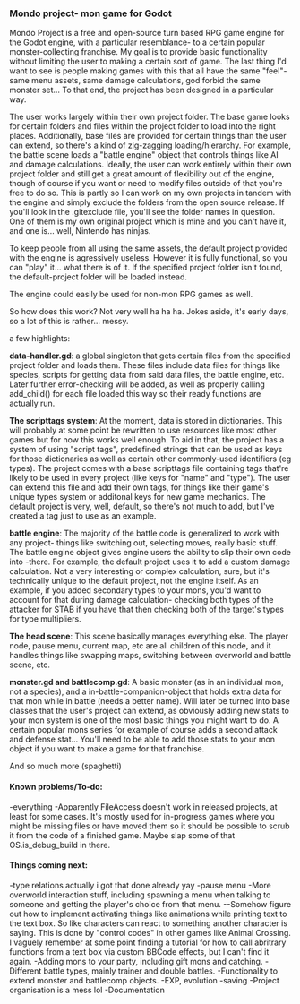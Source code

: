 ### Mondo project- mon game for Godot

Mondo Project is a free and open-source turn based RPG game engine for the Godot engine, with a particular resemblance- to a certain popular monster-collecting franchise.
My goal is to provide basic functionality without limiting the user to making a certain sort of game. The last thing I'd want to see is people making games with this that all have the same "feel"- same menu assets, same damage calculations, god forbid the same monster set... To that end, the project has been designed in a particular way.

The user works largely within their own project folder. The base game looks for certain folders and files within the project folder to load into the right places. Additionally, base files are provided for certain things than the user can extend, so there's a kind of zig-zagging loading/hierarchy. For example, the battle scene loads a "battle engine" object that controls things like AI and damage calculations.
Ideally, the user can work entirely within their own project folder and still get a great amount of flexibility out of the engine, though of course if you want or need to modify files outside of that you're free to do so.
This is partly so I can work on my own projects in tandem with the engine and simply exclude the folders from the open source release. If you'll look in the .gitexclude file, you'll see the folder names in question. One of them is my own original project which is mine and you can't have it, and one is... well, Nintendo has ninjas.

To keep people from all using the same assets, the default project provided with the engine is agressively useless. However it is fully functional, so you can "play" it... what there is of it.
If the specified project folder isn't found, the default-project folder will be loaded instead.

The engine could easily be used for non-mon RPG games as well.


So how does this work?
Not very well ha ha ha. Jokes aside, it's early days, so a lot of this is rather... messy.

a few highlights:

**data-handler.gd**: a global singleton that gets certain files from the specified project folder and loads them. These files include data files for things like species, scripts for getting data from said data files, the battle engine, etc.
Later further error-checking will be added, as well as properly calling add_child() for each file loaded this way so their ready functions are actually run.

**The scripttags system**: At the moment, data is stored in dictionaries. This will probably at some point be rewritten to use resources like most other games but for now this works well enough. To aid in that, the project has a system of using "script tags", predefined strings that can be used as keys for those dictionaries as well as certain other commonly-used identifiers (eg types).
The project comes with a base scripttags file containing tags that're likely to be used in every project (like keys for "name" and "type"). The user can extend this file and add their own tags, for things like their game's unique types system or additonal keys for new game mechanics. The default project is very, well, default, so there's not much to add, but I've created a tag just to use as an example.

**battle engine**: The majority of the battle code is generalized to work with any project- things like switching out, selecting moves, really basic stuff. The battle engine object gives engine users the ability to slip their own code into -there. For example, the default project uses it to add a custom damage calculation. Not a very interesting or complex calculation, sure, but it's technically unique to the default project, not the engine itself.
As an example, if you added secondary types to your mons, you'd want to account for that during damage calculation- checking both types of the attacker for STAB if you have that then checking both of the target's types for type multipliers.

**The head scene**: This scene basically manages everything else. The player node, pause menu, current map, etc are all children of this node, and it handles things like swapping maps, switching between overworld and battle scene, etc.

**monster.gd and battlecomp.gd**: A basic monster (as in an individual mon, not a species), and a in-battle-companion-object that holds extra data for that mon while in battle (needs a better name). Will later be turned into base classes that the user's project can extend, as obviously adding new stats to your mon system is one of the most basic things you might want to do. A certain popular mons series for example of course adds a second attack and defense stat... You'll need to be able to add those stats to your mon object if you want to make a game for that franchise.

And so much more (spaghetti)




#### Known problems/To-do:
-everything
-Apparently FileAccess doesn't work in released projects, at least for some cases. It's mostly used for in-progress games where you might be missing files or have moved them so it should be possible to scrub it from the code of a finished game. Maybe slap some of that OS.is_debug_build in there.

#### Things coming next:
-type relations actually i got that done already yay
-pause menu
-More overworld interaction stuff, including spawning a menu when talking to someone and getting the player's choice from that menu.
--Somehow figure out how to implement activating things like animations while printing text to the text box. So like characters can react to something another character is saying. This is done by "control codes" in other games like Animal Crossing. I vaguely remember at some point finding a tutorial for how to call abritrary functions from a text box via custom BBCode effects, but I can't find it again.
-Adding mons to your party, including gift mons and catching.
-Different battle types, mainly trainer and double battles.
-Functionality to extend monster and battlecomp objects.
-EXP, evolution
-saving
-Project organisation is a mess lol
-Documentation